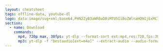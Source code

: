 ```yaml
---
layout: cheatsheet
tags: offline-data, youtube-dl
logo: data:image/svg+xml;base64,PHN2ZyB3aWR0aD0iMTU5IiBoZWlnaHQ9IjExMCIgeG1sbnM9Imh0dHA6Ly93d3cudzMub3JnLzIwMDAvc3ZnIj48cGF0aCBkPSJtMTU0IDE3LjVjLTEuODItNi43My03LjA3LTEyLTEzLjgtMTMuOC05LjA0LTMuNDktOTYuNi01LjItMTIyIDAuMS02LjczIDEuODItMTIgNy4wNy0xMy44IDEzLjgtNC4wOCAxNy45LTQuMzkgNTYuNiAwLjEgNzQuOSAxLjgyIDYuNzMgNy4wNyAxMiAxMy44IDEzLjggMTcuOSA0LjEyIDEwMyA0LjcgMTIyIDAgNi43My0xLjgyIDEyLTcuMDcgMTMuOC0xMy44IDQuMzUtMTkuNSA0LjY2LTU1LjgtMC4xLTc1eiIgZmlsbD0iI2YwMCIvPjxwYXRoIGQ9Im0xMDUgNTUtNDAuOC0yMy40djQ2Ljh6IiBmaWxsPSIjZmZmIi8+PC9zdmc+DQo=
section:
  - name: Download
    commands:
      mp4, 720p max, 30fps: yt-dlp --format-sort ext:mp4,res:720,fps:30 "https://www.youtube.com/watch?v=jNQXAC9IVRw"
      mp3: yt-dlp -f "bestaudio[ext=m4a]" --extract-audio --audio-format mp3 "https://www.youtube.com/watch?v=fHOYnHiAcic"
---
```

